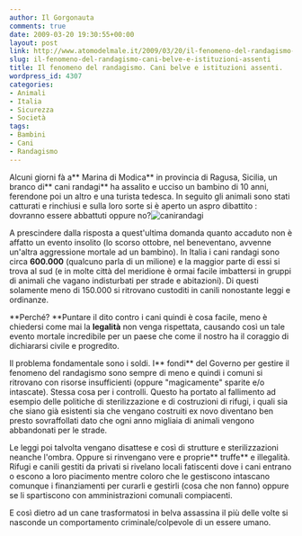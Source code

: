 ```yaml
---
author: Il Gorgonauta
comments: true
date: 2009-03-20 19:30:55+00:00
layout: post
link: http://www.atomodelmale.it/2009/03/20/il-fenomeno-del-randagismo-cani-belve-e-istituzioni-assenti/
slug: il-fenomeno-del-randagismo-cani-belve-e-istituzioni-assenti
title: Il fenomeno del randagismo. Cani belve e istituzioni assenti.
wordpress_id: 4307
categories:
- Animali
- Italia
- Sicurezza
- Società
tags:
- Bambini
- Cani
- Randagismo
---
```


Alcuni giorni fà a** Marina di Modica** in provincia di Ragusa, Sicilia, un branco di** cani randagi** ha assalito e ucciso un bambino di 10 anni, ferendone poi un altro e una turista tedesca. In seguito gli animali sono stati catturati e rinchiusi e sulla loro sorte si è aperto un aspro dibattito : dovranno essere abbattuti oppure no?![canirandagi](http://www.atomodelmale.it/wp-content/uploads/2009/03/canirandagi.jpg)

A prescindere dalla risposta a quest'ultima domanda quanto accaduto non è affatto un evento insolito (lo scorso ottobre, nel beneventano, avvenne un'altra aggressione mortale ad un bambino). In Italia i cani randagi sono circa **600.000** (qualcuno parla di un milione) e la maggior parte di essi si trova al sud (e in molte città del meridione è ormai facile imbattersi in gruppi di animali che vagano indisturbati per strade e abitazioni). Di questi solamente meno di 150.000 si ritrovano custoditi in canili nonostante leggi e ordinanze.

**Perché? **Puntare il dito contro i cani quindi è cosa facile, meno è chiedersi come mai la **legalità** non venga rispettata, causando così un tale evento mortale incredibile per un paese che come il nostro ha il coraggio di dichiararsi civile e progredito.

<!-- more -->


Il problema fondamentale sono i soldi. I** fondi** del Governo per gestire il fenomeno del randagismo sono sempre di meno e quindi i comuni si ritrovano con risorse insufficienti (oppure "magicamente" sparite e/o intascate). Stessa cosa per i controlli. Questo ha portato al fallimento ad esempio delle politiche di sterilizzazione e di costruzioni di rifugi, i quali sia che siano già esistenti sia che vengano costruiti ex novo diventano ben presto sovraffollati dato che ogni anno migliaia di animali vengono abbandonati per le strade.

Le leggi poi talvolta vengano disattese e così di strutture e sterilizzazioni neanche l'ombra. Oppure si rinvengano vere e proprie** truffe** e illegalità. Rifugi e canili gestiti da privati si rivelano locali fatiscenti dove i cani entrano o escono a loro piacimento mentre coloro che le gestiscono intascano comunque i finanziamenti per curarli e gestirli (cosa che non fanno) oppure se li spartiscono con amministrazioni comunali compiacenti.

E così dietro ad un cane trasformatosi in belva assassina il più delle volte si nasconde un comportamento criminale/colpevole di un essere umano.
